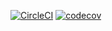 [![CircleCI](https://circleci.com/gh/dan1901/django_env.svg?style=svg)](https://circleci.com/gh/dan1901/django_env)
[![codecov](https://codecov.io/gh/dan1901/django_env/branch/master/graph/badge.svg)](https://codecov.io/gh/dan1901/django_env)
